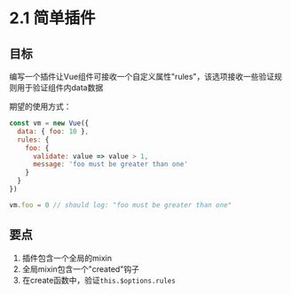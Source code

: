 # 2.1 简单插件

## 目标
编写一个插件让Vue组件可接收一个自定义属性"rules"，该选项接收一些验证规则用于验证组件内data数据

期望的使用方式：

``` js
const vm = new Vue({
  data: { foo: 10 },
  rules: {
    foo: {
      validate: value => value > 1,
      message: 'foo must be greater than one'
    }
  }
})

vm.foo = 0 // should log: "foo must be greater than one"
```

## 要点

1. 插件包含一个全局的mixin
2. 全局mixin包含一个"created"钩子
3. 在create函数中，验证`this.$options.rules`
